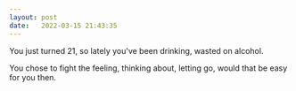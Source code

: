 ```yaml
---
layout: post
date:   2022-03-15 21:43:35
---
```


You just turned 21, so lately you've been drinking, wasted on alcohol.  

You chose to fight the feeling, thinking about, letting go, would that be easy for you then.  
